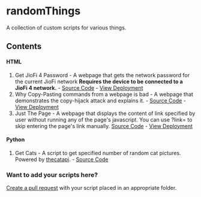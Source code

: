 # randomThings
A collection of custom scripts for various things.

## Contents
#### HTML

1. Get JioFi 4 Password - A webpage that gets the network password for the current JioFi network **Requires the device to be connected to a JioFi 4 network.** - [Source Code](https://github.com/nanna7077/randomThings/blob/main/html/getJiofi4Password.html) - [View Deployment](https://nanna7077.github.io/randomThings/html/getJiofi4Password)
2. Why Copy-Pasting commands from a webpage is bad - A webpage that demonstrates the copy-hijack attack and explains it. - [Source Code](https://github.com/nanna7077/randomThings/blob/main/html/whyCopyPastingCommandsFromWebIsBad.html)  - [View Deployment](https://nanna7077.github.io/randomThings/html/whyCopyPastingCommandsFromWebIsBad)
3. Just The Page - A webpage that displays the content of link specified by user without running any of the page's javascript. You can use ?link=<link here> to skip entering the page's link manually. [Source Code](https://github.com/nanna7077/randomThings/blob/main/html/justThePage.html) - [View Deployment](https://nanna7077.github.io/randomThings/html/justThePage)

#### Python

1. Get Cats - A script to get specified number of random cat pictures. Powered by [thecatapi](https://thecatapi.com/). - [Source Code](https://github.com/nanna7077/randomThings/blob/main/python/getcats.py)

### Want to add your scripts here?

[Create a pull request](https://github.com/nanna7077/randomThings/pulls) with your script placed in an appropriate folder.
